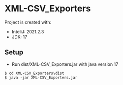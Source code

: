 # XML-CSV_Exporters
Project is created with:
* InteliJ: 2021.2.3
* JDK: 17
## Setup
- Run dist/XML-CSV_Exporters.jar with java version 17
```
$ cd XML-CSV_Exporters\dist
$ java -jar XML-CSV_Exporters.jar
```
